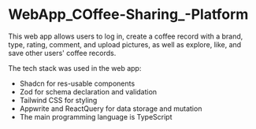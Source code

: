 # WebApp_COffee-Sharing_-Platform

This web app allows users to log in, create a coffee record with a brand, type, rating, comment, and upload pictures, as well as explore, like, and save other users' coffee records.

The tech stack was used in the web app:
- Shadcn for res-usable components
- Zod for schema declaration and validation
- Tailwind CSS for styling
- Appwrite and ReactQuery for data storage and mutation
- The main programming language is TypeScript

